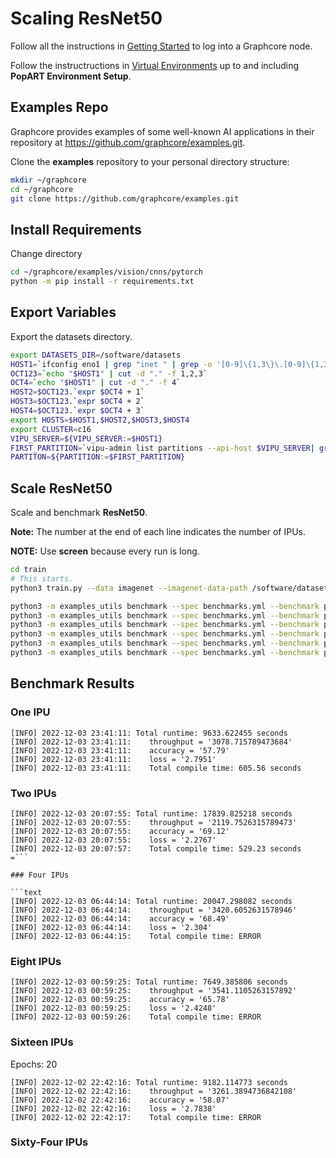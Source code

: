 # Scaling ResNet50

Follow all the instructions in [Getting Started](/docs/graphcore/Getting-Started) to log into a Graphcore node.

Follow the instructructions in [Virtual Environments](/docs/graphcore/Virtual-Environments) up to and including **PopART Environment Setup**.

## Examples Repo

Graphcore provides examples of some well-known AI applications in their repository at https://github.com/graphcore/examples.git.

Clone the **examples** repository to your personal directory structure:

```bash
mkdir ~/graphcore
cd ~/graphcore
git clone https://github.com/graphcore/examples.git
```

## Install Requirements

Change directory

```bash
cd ~/graphcore/examples/vision/cnns/pytorch
python -m pip install -r requirements.txt
```

## Export Variables

Export the datasets directory.

```bash
export DATASETS_DIR=/software/datasets
HOST1=`ifconfig eno1 | grep "inet " | grep -o '[0-9]\{1,3\}\.[0-9]\{1,3\}\.[0-9]\{1,3\}\.[0-9]\{1,3\}' | head -1`
OCT123=`echo "$HOST1" | cut -d "." -f 1,2,3`
OCT4=`echo "$HOST1" | cut -d "." -f 4`
HOST2=$OCT123.`expr $OCT4 + 1`
HOST3=$OCT123.`expr $OCT4 + 2`
HOST4=$OCT123.`expr $OCT4 + 3`
export HOSTS=$HOST1,$HOST2,$HOST3,$HOST4
export CLUSTER=c16
VIPU_SERVER=${VIPU_SERVER:=$HOST1}
FIRST_PARTITION=`vipu-admin list partitions --api-host $VIPU_SERVER| grep ACTIVE | cut -d '|' -f 3 | cut -d ' ' -f 2 | head -1`
PARTITON=${PARTITION:=$FIRST_PARTITION}
```

## Scale ResNet50

Scale and benchmark **ResNet50**.

**Note:** The number at the end of each line indicates the number of IPUs.

**NOTE:** Use **screen** because every run is long.

```bash
cd train
# This starts.
python3 train.py --data imagenet --imagenet-data-path /software/datasets/imagenet

python3 -m examples_utils benchmark --spec benchmarks.yml --benchmark pytorch_resnet50_train_real_1
python3 -m examples_utils benchmark --spec benchmarks.yml --benchmark pytorch_resnet50_train_real_2
python3 -m examples_utils benchmark --spec benchmarks.yml --benchmark pytorch_resnet50_train_real_4
python3 -m examples_utils benchmark --spec benchmarks.yml --benchmark pytorch_resnet50_train_real_8
python3 -m examples_utils benchmark --spec benchmarks.yml --benchmark pytorch_resnet50_train_real_pod16
python3 -m examples_utils benchmark --spec benchmarks.yml --benchmark pytorch_resnet50_train_real_pod64
```

## Benchmark Results

### One IPU

```text
[INFO] 2022-12-03 23:41:11: Total runtime: 9633.622455 seconds
[INFO] 2022-12-03 23:41:11:    throughput = '3078.715789473684'
[INFO] 2022-12-03 23:41:11:    accuracy = '57.79'
[INFO] 2022-12-03 23:41:11:    loss = '2.7951'
[INFO] 2022-12-03 23:41:11:    Total compile time: 605.56 seconds
```

### Two IPUs

```text
[INFO] 2022-12-03 20:07:55: Total runtime: 17839.825218 seconds
[INFO] 2022-12-03 20:07:55:    throughput = '2119.7526315789473'
[INFO] 2022-12-03 20:07:55:    accuracy = '69.12'
[INFO] 2022-12-03 20:07:55:    loss = '2.2767'
[INFO] 2022-12-03 20:07:57:    Total compile time: 529.23 seconds
=```

### Four IPUs

```text
[INFO] 2022-12-03 06:44:14: Total runtime: 20047.298082 seconds
[INFO] 2022-12-03 06:44:14:    throughput = '3420.6052631578946'
[INFO] 2022-12-03 06:44:14:    accuracy = '68.49'
[INFO] 2022-12-03 06:44:14:    loss = '2.304'
[INFO] 2022-12-03 06:44:15:    Total compile time: ERROR
```

### Eight IPUs

```text
[INFO] 2022-12-03 00:59:25: Total runtime: 7649.385806 seconds
[INFO] 2022-12-03 00:59:25:    throughput = '3541.1105263157892'
[INFO] 2022-12-03 00:59:25:    accuracy = '65.78'
[INFO] 2022-12-03 00:59:25:    loss = '2.4248'
[INFO] 2022-12-03 00:59:26:    Total compile time: ERROR
```

### Sixteen IPUs

Epochs: 20

```text
[INFO] 2022-12-02 22:42:16: Total runtime: 9182.114773 seconds
[INFO] 2022-12-02 22:42:16:    throughput = '3261.3894736842108'
[INFO] 2022-12-02 22:42:16:    accuracy = '58.07'
[INFO] 2022-12-02 22:42:16:    loss = '2.7838'
[INFO] 2022-12-02 22:42:17:    Total compile time: ERROR
```

### Sixty-Four IPUs
